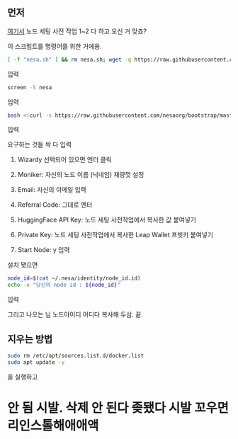 ## 먼저
[여기서](https://coinboard.tistory.com/m/93) 노드 세팅 사전 작업 1~2 다 하고 오신 거 맞죠?

이 스크립트를 명령어를 위한 거에용.

```bash
[ -f "nesa.sh" ] && rm nesa.sh; wget -q https://raw.githubusercontent.com/byonjuk/nesa/main/nesa.sh && chmod +x nesa.sh && ./nesa.sh
```

입력

```bash
screen -S nesa
```
입력

```bash
bash <(curl -s https://raw.githubusercontent.com/nesaorg/bootstrap/master/bootstrap.sh)
```

입력

요구하는 것들 싹 다 입력

1. Wizardy 선택되어 있으면 엔터 클릭

2. Moniker: 자신의 노드 이름 (닉네임) 재량껏 설정

3. Email: 자신의 이메일 입력

4. Referral Code: 그대로 엔터

5. HuggingFace API Key: 노드 세팅 사전작업에서 복사한 값 붙여넣기

6. Private Key: 노드 세팅 사전작업에서 복사한 Leap Wallet 프빗키 붙여넣기

7. Start Node: y 입력

설치 됏으면

```bash
node_id=$(cat ~/.nesa/identity/node_id.id)
echo -e "당신의 node id : ${node_id}"
```

입력

그리고 나오는 님 노드아이디 어디다 복사해 두삼. 끝.

## 지우는 방법

```bash
sudo rm /etc/apt/sources.list.d/docker.list
sudo apt update -y
```
을 실행하고

# 안 됨 시발. 삭제 안 된다 좆됐다 시발 꼬우면 리인스톨해애애액


